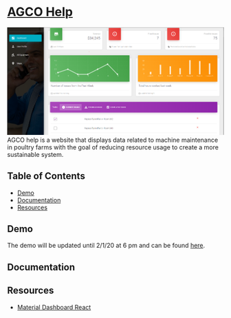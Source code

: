 # [AGCO Help](http://18.232.55.79:3000/)
![](https://raw.githubusercontent.com/s-hfarooq/AGCO-site-2/master/screenshots/1.png)
AGCO help is a website that displays data related to machine maintenance in poultry farms with the goal of reducing resource usage to create a more sustainable system. 

## Table of Contents

* [Demo](#demo)
* [Documentation](#documentation)
* [Resources](#resources)

## Demo

The demo will be updated until 2/1/20 at 6 pm and can be found [here](http://18.232.55.79:3000/).

## Documentation

## Resources
* [Material Dashboard React](https://github.com/creativetimofficial/material-dashboard-react/)

